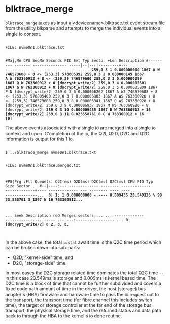 # blktrace_merge


<code>blktrace_merge</code> takes as input a &lt;devicename>.blktrace.txt event stream file from the utility blkparse and attempts to merge the individual events into a single io context.

<code>
FILE: nvme0n1.blktrace.txt
  
#Maj,Mn CPU   SeqNo     Seconds     PID  Evt Typ Sector   +Len Description
#------ --- ------- --------------- -----|--|---|---------+--- -------------------------------------
<b>259,0    3        1     0.000000000  1867  A   W 746579600 + 8 <- (253,3) 578805392</b>
<b>259,0    3        2     0.000000149  1867  A   W 763360912 + 8 <- (259,3) 746579600</b>
<b>259,0    3        3     0.000000299  1867  Q   W 763360912 + 8 [dmcrypt_write/2]</b>
<b>259,0    3        4     0.000005301  1867  G   W 763360912 + 8 [dmcrypt_write/2]</b>
259,0    3        5     0.000005809  1867  P   N [dmcrypt_write/2]
259,0    3        6     0.000006262  1867  A  WS 746579608 + 8 <- (253,3) 578805400
259,0    3        7     0.000006303  1867  A  WS 763360920 + 8 <- (259,3) 746579608
259,0    3        8     0.000006341  1867  Q  WS 763360920 + 8 [dmcrypt_write/2]
259,0    3        9     0.000006937  1867  M  WS 763360920 + 8 [dmcrypt_write/2]
<b>259,0    3       10     0.000009435  1867  D   W 763360912 + 16 [dmcrypt_write/2]</b>
<b>259,0    3       11     0.023558761     0  C   W 763360912 + 16 [0]</b>
</code>

The above events associated with a single io are merged into a single io context and upon 'C'ompletion of the io, the Q2I, Q2D, D2C and Q2C information is output for this 1 io.

<code>
$ ../blktrace_merge nvme0n1.blktrace.txt

FILE: nvme0n1.blktrace.merged.txt

#PS|Prg :Flt   Queue(s)     Q2I(ms)   Q2D(ms)       D2C(ms)            Q2C(ms)     CPU      PID Typ  Size         Sector...
#--|----:--- ------------- -------- ------------- -------------+---- ------------- --- -------- ---- ---- --------------... 
<b>  0|   1:  1   0.000000000   -.----      0.009435     23.549326 % 99     23.558761   3     1867 W      16      763360912...</b>

 ...          Seek        Description            reQ Merges:sectors,...
 ...        ------------- ---------------------- --- ---:-----------------
 ...                    <b>0 [dmcrypt_write/2]        0   2:  8,  8.</b>
         
</code>

In the above case, the total <code>iostat</code> await time is the Q2C time period which can be broken down into sub-parts:
<ul><li>Q2D, "kernel-side" time, and</li>
<li>D2C, "storage-side" time.</li></ul>

In most cases the D2C storage related time dominates the total Q2C time -- in this case 23.549ms is storage and 0.009ms is kernel based time.  The D2C time is a block of time that cannot be further subdivided and covers a fixed code path amount of time in the driver, the host (storage) bus adapter's (HBA) firmware and hardware time to pass the io request out to the transport, the transport time (for fibre channel this includes switch time), the target or storage controller at the far end of the storage bus transport, the physical storage time, and the returned status and data path back to through the HBA to the kernel's io done routine.



